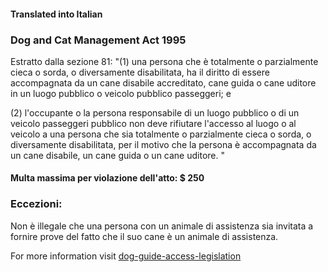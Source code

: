 #### **Translated into Italian**

### Dog and Cat Management Act 1995

Estratto dalla sezione 81:
"(1) una persona che è totalmente o parzialmente cieca o sorda, o diversamente disabilitata, ha il diritto di essere accompagnata da un cane disabile accreditato, cane guida o cane uditore in un luogo pubblico o veicolo pubblico passeggeri; e

(2) l'occupante o la persona responsabile di un luogo pubblico o di un veicolo passeggeri pubblico non deve rifiutare l'accesso al luogo o al veicolo a una persona che sia totalmente o parzialmente cieca o sorda, o diversamente disabilitata, per il motivo che la persona è accompagnata da un cane disabile, un cane guida o un cane uditore. "

#### Multa massima per violazione dell'atto: $ 250

### Eccezioni:
Non è illegale che una persona con un animale di assistenza sia invitata a fornire prove del fatto che il suo cane è un animale di assistenza.

For more information visit [dog-guide-access-legislation](https://www.bca.org.au/dog-guide-access-legislation/)